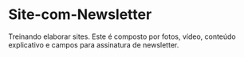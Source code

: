 # Site-com-Newsletter

Treinando elaborar sites. Este é composto por fotos, vídeo, conteúdo explicativo e campos para assinatura de newsletter.
